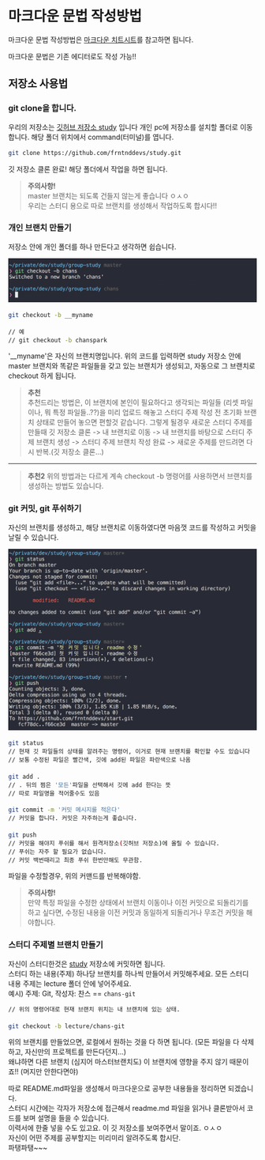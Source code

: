 # 마크다운 문법 작성방법
마크다운 문법 작성방법은 [마크다운 치트시트](https://github.com/adam-p/markdown-here/wiki/Markdown-Cheatsheet)를 참고하면 됩니다.

마크다운 문법은 기존 에디터로도 작성 가능!! 

## 저장소 사용법
### git clone을 합니다.
우리의 저장소는 [깃허브 저장소 study](https://github.com/frntnddevs/study) 입니다
개인 pc에 저장소를 설치할 폴더로 이동합니다. 해당 폴더 위치에서 command(터미널)를 엽니다.   

``` bash
git clone https://github.com/frntnddevs/study.git
```
깃 저장소 클론 완료! 해당 폴더에서 작업을 하면 됩니다.

>**주의사항!**   
>master 브랜치는 되도록 건들지 않는게 좋습니다 ㅇㅅㅇ  
>우리는 스터디 용으로 따로 브랜치를 생성해서 작업하도록 합시다!!

### 개인 브랜치 만들기
저장소 안에 개인 폴더를 하나 만든다고 생각하면 쉽습니다.

![체크아웃하기](assets/3.png)

``` bash
git checkout -b __myname

// 예
// git checkout -b chanspark
```
'__myname'은 자신의 브랜치명입니다. 위의 코드를 입력하면 study 저장소 안에 master 브랜치와 똑같은 파일들을 갖고 있는 브랜치가 생성되고, 자동으로 그 브랜치로 checkout 하게 됩니다.

>**추천**  
>추천드리는 방법은, 이 브랜치에 본인이 필요하다고 생각되는 파일들 (리셋 파일이나, 뭐 특정 파일들..??)을 미리 업로드 해놓고 스터디 주제 작성 전 초기화 브랜치 상태로 만들어 놓으면 편할것 같습니다. 그렇게 될경우 새로운 스터디 주제를 만들때 깃 저장소 클론 -> 내 브랜치로 이동 -> 내 브랜치를 바탕으로 스터디 주제 브랜치 생성 -> 스터디 주제 브랜치 작성 완료 -> 새로운 주제를 만드려면 다시 반복.(깃 저장소 클론...)
  
-----

>**추천2**
>위의 방법과는 다르게 계속 checkout -b 명령어를 사용하면서 브랜치를 생성하는 방법도 있습니다.

### git 커밋, git 푸쉬하기
자신의 브랜치를 생성하고, 해당 브랜치로 이동하였다면 마음껏 코드를 작성하고 커밋을 날릴 수 있습니다.

![커밋푸시](assets/2.png)

``` bash
git status
// 현재 깃 파일들의 상태를 알려주는 명령어, 이거로 현재 브랜치를 확인할 수도 있습니다
// 보통 수정된 파일은 빨간색, 깃에 add된 파일은 파란색으로 나옴

git add .
// . 뒤의 쩜은 '모든'파일을 선택해서 깃에 add 한다는 뜻
// 따로 파일명을 적어줄수도 있음

git commit -m '커밋 메시지를 적은다'
// 커밋을 합니다. 커밋은 자주하는게 좋습니다.

git push
// 커밋을 해야지 푸쉬를 해서 원격저장소(깃허브 저장소)에 올릴 수 있습니다.
// 푸쉬는 자주 할 필요가 없습니다.
// 커밋 백번때리고 최종 푸쉬 한번만해도 무관함.

```

파일을 수정할경우, 위의 커맨드를 반복해야함. 

>**주의사항!**  
>만약 특정 파일을 수정한 상태에서 브랜치 이동이나 이전 커밋으로 되돌리기를 하고 싶다면, 수정된 내용을 이전 커밋과 동일하게 되돌리거나 무조건 커밋을 해야합니다. 


### 스터디 주제별 브랜치 만들기
자신이 스터디한것은 [study](https://github.com/frntnddevs/study) 저장소에 커밋하면 됩니다.  
스터디 하는 내용(주제) 하나당 브랜치를 하나씩 만들어서 커밋해주세요. 
모든 스터디 내용 주제는 lecture 폴더 안에 넣어주세요.  
예시) 주제: Git, 작성자: 찬스 == `chans-git`


``` bash
// 위의 명령어대로 현재 브랜치 위치는 내 브랜치에 있는 상태.

git checkout -b lecture/chans-git

```

위의 브랜치를 만들었으면, 로컬에서 원하는 것을 다 하면 됩니다. (모든 파일을 다 삭제하고, 자신만의 프로젝트를 만든다던지...)  
왜냐하면 다른 브랜치 (심지어 마스터브랜치도) 이 브랜치에 영향을 주지 않기 때문이죠!! (머지만 안한다면야)  

따로 README.md파일을 생성해서 마크다운으로 공부한 내용들을 정리하면 되겠습니다.  
스터디 시간에는 각자가 저장소에 접근해서 readme.md 파일을 읽거나 클론받아서 코드를 보며 설명을 들을 수 있습니다.  
이력서에 한줄 넣을 수도 있고요. 이 깃 저장소를 보여주면서 말이죠. ㅇㅅㅇ  
자신이 어떤 주제를 공부할지는 미리미리 알려주도록 합시단.  
파탱파탱~~~ 










